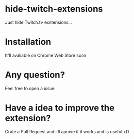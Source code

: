 # hide-twitch-extensions
Just hide Twitch.tv exntensions...

# Installation
It'll avaliable on Chrome Web Store soon

# Any question?
Feel free to open a issue

# Have a idea to improve the extension?
Crate a Pull Request and i'll aprove if it works and is useful xD